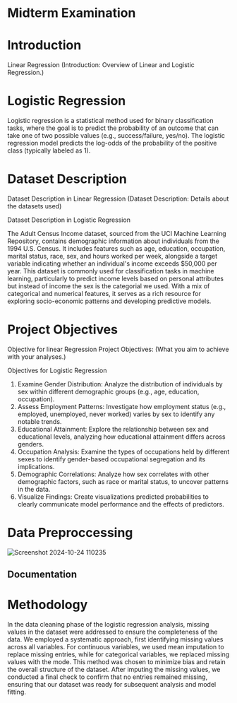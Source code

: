 # Midterm Examination

# Introduction 
Linear Regression (Introduction: Overview of Linear and Logistic Regression.)

# Logistic Regression 

Logistic regression is a statistical method used for binary classification tasks, where the goal is to predict the probability of an outcome that can take one of two possible values (e.g., success/failure, yes/no). The logistic regression model predicts the log-odds of the probability of the positive class (typically labeled as 1).

# Dataset Description

Dataset Description in Linear Regression (Dataset Description: Details about the datasets used)

Dataset Description in Logistic Regression

The Adult Census Income dataset, sourced from the UCI Machine Learning Repository, contains demographic information about individuals from the 1994 U.S. Census. It includes features such as age, education, occupation, marital status, race, sex, and hours worked per week, alongside a target variable indicating whether an individual's income exceeds $50,000 per year. This dataset is commonly used for classification tasks in machine learning, particularly to predict income levels based on personal attributes but instead of income the sex is the categorial we used. With a mix of categorical and numerical features, it serves as a rich resource for exploring socio-economic patterns and developing predictive models.

# Project Objectives
Objective for linear Regression Project Objectives: (What you aim to achieve with your analyses.)

Objectives for Logistic Regression
1. Examine Gender Distribution: Analyze the distribution of individuals by sex within different demographic groups (e.g., age, education, occupation).
2. Assess Employment Patterns: Investigate how employment status (e.g., employed, unemployed, never worked) varies by sex to identify any notable trends.
3. Educational Attainment: Explore the relationship between sex and educational levels, analyzing how educational attainment differs across genders.
4. Occupation Analysis: Examine the types of occupations held by different sexes to identify gender-based occupational segregation and its implications.
5. Demographic Correlations: Analyze how sex correlates with other demographic factors, such as race or marital status, to uncover patterns in the data.
6. Visualize Findings: Create visualizations predicted probabilities to clearly communicate model performance and the effects of predictors.

# Data Preproccessing 

![Screenshot 2024-10-24 110235](https://github.com/user-attachments/assets/70d9122b-993b-4fff-99cb-9dd166bd2cb5)


## Documentation 

# Methodology
In the data cleaning phase of the logistic regression analysis, missing values in the dataset were addressed to ensure the completeness of the data. We employed a systematic approach, first identifying missing values across all variables. For continuous variables, we used mean imputation to replace missing entries, while for categorical variables, we replaced missing values with the mode. This method was chosen to minimize bias and retain the overall structure of the dataset. After imputing the missing values, we conducted a final check to confirm that no entries remained missing, ensuring that our dataset was ready for subsequent analysis and model fitting.


